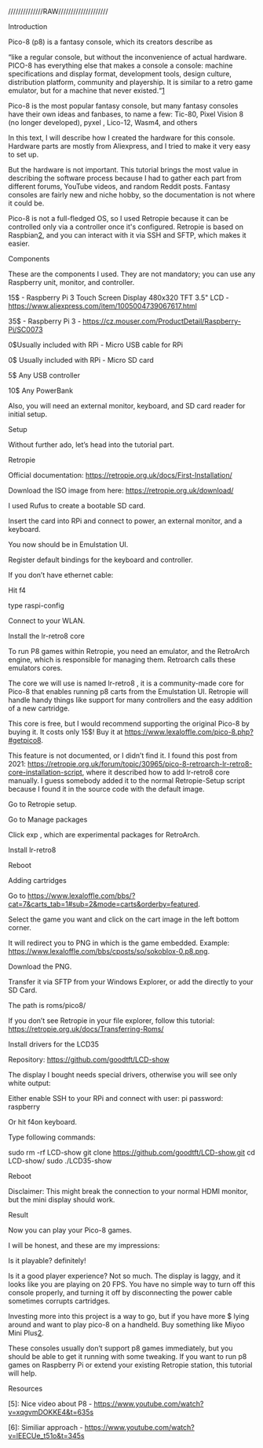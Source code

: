 //////////////RAW////////////////////

Introduction

Pico-8 (p8) is a fantasy console, which its creators describe as

“like a regular console, but without the inconvenience of actual hardware. PICO-8 has everything else that makes a console a console: machine specifications and display format, development tools, design culture, distribution platform, community and playership. It is similar to a retro game emulator, but for a machine that never existed.“[1]

Pico-8 is the most popular fantasy console, but many fantasy consoles have their own ideas and fanbases, to name a few: Tic-80, Pixel Vision 8 (no longer developed), pyxel , Lico-12, Wasm4, and others

In this text, I will describe how I created the hardware for this console. Hardware parts are mostly from Aliexpress, and I tried to make it very easy to set up.

But the hardware is not important. This tutorial brings the most value in describing the software process because I had to gather each part from different forums, YouTube videos, and random Reddit posts. Fantasy consoles are fairly new and niche hobby, so the documentation is not where it could be.

Pico-8 is not a full-fledged OS, so I used Retropie because it can be controlled only via a controller once it's configured. Retropie is based on Raspbian[2], and you can interact with it via SSH and SFTP, which makes it easier.

Components

These are the components I used. They are not mandatory; you can use any Raspberry unit, monitor, and controller.

15$ - Raspberry Pi 3 Touch Screen Display 480x320 TFT 3.5" LCD - https://www.aliexpress.com/item/1005004739067617.html

35$ - Raspberry Pi 3 - https://cz.mouser.com/ProductDetail/Raspberry-Pi/SC0073

0$Usually included with RPi - Micro USB cable for RPi

0$ Usually included with RPi - Micro SD card

5$ Any USB controller

10$ Any PowerBank

Also, you will need an external monitor, keyboard, and SD card reader for initial setup.

Setup

Without further ado, let’s head into the tutorial part.

Retropie

Official documentation: https://retropie.org.uk/docs/First-Installation/

Download the ISO image from here: https://retropie.org.uk/download/

I used Rufus to create a bootable SD card.

Insert the card into RPi and connect to power, an external monitor, and a keyboard.

You now should be in Emulstation UI.

Register default bindings for the keyboard and controller.

If you don’t have ethernet cable:

Hit f4

type raspi-config

Connect to your WLAN.

Install the lr-retro8 core

To run P8 games within Retropie, you need an emulator, and the RetroArch engine, which is responsible for managing them. Retroarch calls these emulators cores.

The core we will use is named lr-retro8 , it is a community-made core for Pico-8 that enables running p8 carts from the Emulstation UI.  Retropie will handle handy things like support for many controllers and the easy addition of a new cartridge.

This core is free, but I would recommend supporting the original Pico-8 by buying it. It costs only 15$! Buy it at https://www.lexaloffle.com/pico-8.php?#getpico8.

This feature is not documented, or I didn’t find it. I found this post from 2021: https://retropie.org.uk/forum/topic/30965/pico-8-retroarch-lr-retro8-core-installation-script, where it described how to add lr-retro8 core manually. I guess somebody added it to the normal Retropie-Setup script because I found it in the source code with the default image.

Go to Retropie setup.    

Go to Manage packages

Click exp , which are experimental packages for RetroArch.

Install lr-retro8

Reboot

Adding cartridges

Go to https://www.lexaloffle.com/bbs/?cat=7&carts_tab=1#sub=2&mode=carts&orderby=featured.

Select the game you want and click on the cart image in the left bottom corner.

It will redirect you to PNG in which is the game embedded. Example: https://www.lexaloffle.com/bbs/cposts/so/sokoblox-0.p8.png.

Download the PNG.

Transfer it via SFTP from your Windows Explorer, or add the directly to your SD Card.

The path is roms/pico8/

If you don’t see Retropie in your file explorer, follow this tutorial: https://retropie.org.uk/docs/Transferring-Roms/

Install drivers for the LCD35

Repository: https://github.com/goodtft/LCD-show

The display I bought needs special drivers, otherwise you will see only white output:

Either enable SSH to your RPi and connect with user: pi password: raspberry

Or hit f4on keyboard.

Type following commands:

sudo rm -rf LCD-show
git clone https://github.com/goodtft/LCD-show.git
cd LCD-show/
sudo ./LCD35-show

Reboot

Disclaimer: This might break the connection to your normal HDMI monitor, but the mini display should work.

Result

Now you can play your Pico-8 games.

I will be honest, and these are my impressions:

Is it playable? definitely!

Is it a good player experience? Not so much. The display is laggy, and it looks like you are playing on 20 FPS. You have no simple way to turn off this console properly, and turning it off by disconnecting the power cable sometimes corrupts cartridges.

Investing more into this project is a way to go, but if you have more $ lying around and want to play pico-8 on a handheld. Buy something like Miyoo Mini Plus[2].

These consoles usually don’t support p8 games immediately, but you should be able to get it running with some tweaking. If you want to run p8 games on Raspberry Pi or extend your existing Retropie station, this tutorial will help.

Resources

[1]: https://www.lexaloffle.com/pico-8.php?page=faq

[2]: https://miyoominiv2.com/

[3]: https://retropie.org.uk/forum/topic/30736/how-to-install-pico-8-on-a-raspberry-pi-3-or-4-for-dummies-2021-version

[4]: https://retropie.org.uk/forum/topic/30965/pico-8-retroarch-lr-retro8-core-installation-script

[5]: Nice video about P8 - https://www.youtube.com/watch?v=xqgvmDOKKE4&t=635s

[6]: Similiar approach - https://www.youtube.com/watch?v=lEECUe_t51o&t=345s


